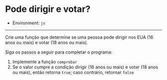 # Pode dirigir e votar?

* Environment: `js`

***

Crie uma função que determine se uma pessoa pode dirigir nos EUA (16 anos ou mais)
e votar (18 anos ou mais).

Siga os passos a seguir para completar o programa:

1. Implemente a função `comprobar`
2. Se o valor cumpre a condição dirigir (16 anos ou mais)
  e votar (18 anos ou mais), então retorna `true`; caso
  contrário, retornar `false`
